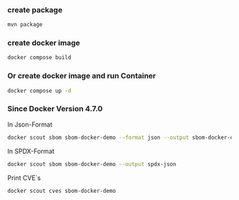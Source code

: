 ### create package
```sh
mvn package
```
### create docker image
```sh
docker compose build
```
### Or create docker image and run Container
```sh
docker compose up -d
```

### Since Docker Version 4.7.0 
In Json-Format
```sh
docker scout sbom sbom-docker-demo --format json --output sbom-docker-demo.sbom
```
In SPDX-Format
```sh
docker scout sbom sbom-docker-demo --output spdx-json
```
Print CVE´s
```sh
docker scout cves sbom-docker-demo
```